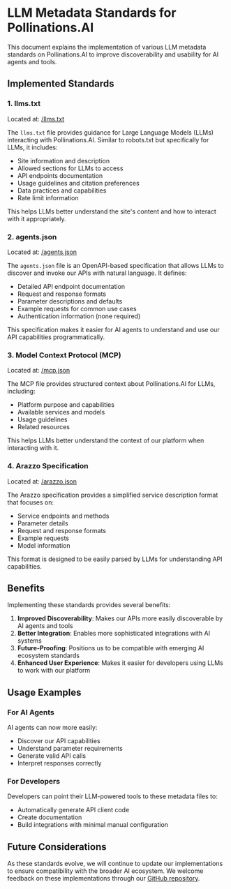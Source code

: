 # LLM Metadata Standards for Pollinations.AI

This document explains the implementation of various LLM metadata standards on Pollinations.AI to improve discoverability and usability for AI agents and tools.

## Implemented Standards

### 1. llms.txt

Located at: [/llms.txt](https://pollinations.ai/llms.txt)

The `llms.txt` file provides guidance for Large Language Models (LLMs) interacting with Pollinations.AI. Similar to robots.txt but specifically for LLMs, it includes:

- Site information and description
- Allowed sections for LLMs to access
- API endpoints documentation
- Usage guidelines and citation preferences
- Data practices and capabilities
- Rate limit information

This helps LLMs better understand the site's content and how to interact with it appropriately.

### 2. agents.json

Located at: [/agents.json](https://pollinations.ai/agents.json)

The `agents.json` file is an OpenAPI-based specification that allows LLMs to discover and invoke our APIs with natural language. It defines:

- Detailed API endpoint documentation
- Request and response formats
- Parameter descriptions and defaults
- Example requests for common use cases
- Authentication information (none required)

This specification makes it easier for AI agents to understand and use our API capabilities programmatically.

### 3. Model Context Protocol (MCP)

Located at: [/mcp.json](https://pollinations.ai/mcp.json)

The MCP file provides structured context about Pollinations.AI for LLMs, including:

- Platform purpose and capabilities
- Available services and models
- Usage guidelines
- Related resources

This helps LLMs better understand the context of our platform when interacting with it.

### 4. Arazzo Specification

Located at: [/arazzo.json](https://pollinations.ai/arazzo.json)

The Arazzo specification provides a simplified service description format that focuses on:

- Service endpoints and methods
- Parameter details
- Request and response formats
- Example requests
- Model information

This format is designed to be easily parsed by LLMs for understanding API capabilities.

## Benefits

Implementing these standards provides several benefits:

1. **Improved Discoverability**: Makes our APIs more easily discoverable by AI agents and tools
2. **Better Integration**: Enables more sophisticated integrations with AI systems
3. **Future-Proofing**: Positions us to be compatible with emerging AI ecosystem standards
4. **Enhanced User Experience**: Makes it easier for developers using LLMs to work with our platform

## Usage Examples

### For AI Agents

AI agents can now more easily:

- Discover our API capabilities
- Understand parameter requirements
- Generate valid API calls
- Interpret responses correctly

### For Developers

Developers can point their LLM-powered tools to these metadata files to:

- Automatically generate API client code
- Create documentation
- Build integrations with minimal manual configuration

## Future Considerations

As these standards evolve, we will continue to update our implementations to ensure compatibility with the broader AI ecosystem. We welcome feedback on these implementations through our [GitHub repository](https://github.com/pollinations/pollinations).
